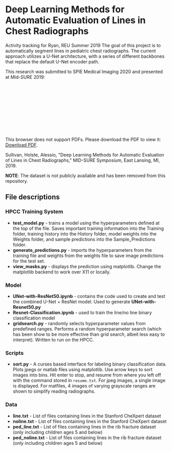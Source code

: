 # Deep Learning Methods for Automatic Evaluation of Lines in Chest Radiographs
Activity tracking for Ryan, REU Summer 2019
The goal of this project is to automatically segment lines in pediatric chest radiographs. The current approach utilizes a U-Net architecture, with a series of different backbones that replace the default U-Net encoder path.

This research was submitted to SPIE Medical Imaging 2020 and presented at Mid-SURE 2019:

<object data="https://github.com/RyanNavillus/sullivan_ryan/blob/master/Final%20Presentation.pdf" type="application/pdf" width="700px" height="700px">
    <embed src="https://github.com/RyanNavillus/sullivan_ryan/blob/master/Final%20Presentation.pdf">
        <p>This browser does not support PDFs. Please download the PDF to view it: <a href="http://yoursite.com/the.pdf">Download PDF</a>.</p>
    </embed>
</object>

Sullivan, Holste, Alessio, "Deep Learning Methods for Automatic Evaluation of Lines in Chest Radiographs," MID-SURE Symposium, East Lansing, MI, 2019.

**NOTE**: The dataset is not publicly available and has been removed from this repository.

## File descriptions

### HPCC Training System
* **test_model.py** - trains a model using the hyperparameters defined at the top of the file. Saves important training information into the Training folder, training history into the History folder, model weights into the Weights folder, and sample predictions into the Sample_Predictions folder.
* **generate_predictions.py** - imports the hyperparameters from the training file and weights from the weights file to save image predictions for the test set.
* **view_masks.py** - displays the prediction using matplotlib. Change the matplotlib backend to work over X11 or locally.

### Model
* **UNet-with-ResNet50.ipynb** - contains the code used to create and test the combined U-Net + ResNet model. Used to generate **UNet-with-Resnet50.py**
* **Resnet-Classification.ipynb** - used to train the line/no line binary classification model
* **gridsearch.py** - randomly selects hyperparameter values from predefined ranges. Performs a random hyperparameter search (which has been show to be more effective than grid search, albeit less easy to interpret). Written to run on the HPCC.

### Scripts
* **sort.py** - A curses based interface for labeling binary classification data. Plots jpegs or matlab files using matplotlib. Use arrow keys to sort images into bins. Hit enter to stop, and resume from where you left off with the command stored in `resume.txt`. For jpeg images, a single image is displayed. For matfiles, 4 images of varying grayscale ranges are shown to simplify reading radiographs.

### Data
* **line.txt** - List of files containing lines in the Stanford CheXpert dataset
* **noline.txt** - List of files containing lines in the Stanford CheXpert dataset
* **ped_line.txt** - List of files containing lines in the rib fracture dataset (only including children ages 5 and below)
* **ped_noline.txt** - List of files containing lines in the rib fracture dataset (only including children ages 5 and below)
